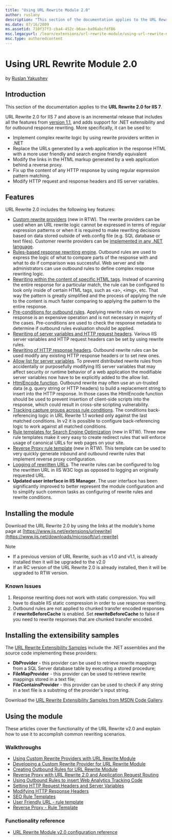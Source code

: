```yaml
---
title: "Using URL Rewrite Module 2.0"
author: ruslany
description: "This section of the documentation applies to the URL Rewrite 2.0 for IIS 7. URL Rewrite 2.0 for IIS 7 and above is an incremental release that includes all..."
ms.date: 07/16/2009
ms.assetid: 710f37f3-cba4-452c-b6ae-ba96abcfdf86
msc.legacyurl: /learn/extensions/url-rewrite-module/using-url-rewrite-module-20
msc.type: authoredcontent
---
```

# Using URL Rewrite Module 2.0

by [Ruslan Yakushev](https://github.com/ruslany)

## Introduction

This section of the documentation applies to the **URL Rewrite 2.0 for IIS 7**.

URL Rewrite 2.0 for IIS 7 and above is an incremental release that includes all the features from [version 1.1](using-the-url-rewrite-module.md), and adds support for .NET extensibility and for outbound response rewriting. More specifically, it can be used to:

- Implement complex rewrite logic by using rewrite providers written in .NET
- Replace the URLs generated by a web application in the response HTML with a more user friendly and search engine friendly equivalent
- Modify the links in the HTML markup generated by a web application behind a reverse proxy.
- Fix up the content of any HTTP response by using regular expression pattern matching.
- Modify HTTP request and response headers and IIS server variables.

## Features

URL Rewrite 2.0 includes the following key features:

- [Custom rewrite providers](using-custom-rewrite-providers-with-url-rewrite-module.md) (new in RTW). The rewrite providers can be used when an URL rewrite logic cannot be expressed in terms of regular expression patterns or when it is required to make rewriting decisions based on data stored outside of web.config file (e.g. SQL database or text files). Customer rewrite providers can be [implemented in any .NET language](developing-a-custom-rewrite-provider-for-url-rewrite-module.md).
- [Rules-based response rewriting engine](url-rewrite-module-20-configuration-reference.md#Outbound_Rules_Overview). Outbound rules are used to express the logic of what to compare parts of the response with and what to do if comparison was successful. Web server and site administrators can use outbound rules to define complex response rewriting logic.
- [Rewriting within the content of specific HTML tags](url-rewrite-module-20-configuration-reference.md#Tag_Filters). Instead of scanning the entire response for a particular match, the rule can be configured to look only inside of certain HTML tags, such as &lt;a&gt;, &lt;img&gt;, etc. That way the pattern is greatly simplified and the process of applying the rule to the content is much faster comparing to applying the pattern to the entire response.
- [Pre-conditions for outbound rules](url-rewrite-module-20-configuration-reference.md#Pre-conditions_collection). Applying rewrite rules on every response is an expensive operation and is not necessary in majority of the cases. Pre-conditions are used to check the response metadata to determine if outbound rules evaluation should be applied.
- [Rewriting of server variables and HTTP request headers](url-rewrite-module-20-configuration-reference.md#Setting_Server_Variables). Various IIS server variables and HTTP request headers can be set by using rewrite rules.
- [Rewriting of HTTP response headers](url-rewrite-module-20-configuration-reference.md#Setting_Response_Headers). Outbound rewrite rules can be used modify any existing HTTP response headers or to set new ones.
- [Allow list for server variables](url-rewrite-module-20-configuration-reference.md#Allowed_Server_Variables_List). To prevent distributed rewrite rules from accidentally or purposefully modifying IIS server variables that may affect security or runtime behavior of a web application the modifiable server variables now have to be explicitly added to the allow list.
- [HtmlEncode function](url-rewrite-module-20-configuration-reference.md). Outbound rewrite may often use an un-trusted data (e.g. query string or HTTP headers) to build a replacement string to insert into the HTTP response. In those cases the HtmlEncode function should be used to prevent insertion of client-side scripts into the response, which could result in cross-site scripting vulnerability.
- [Tracking capture groups across rule conditions](url-rewrite-module-20-configuration-reference.md#Using_back-references_in_rewrite_rules). The conditions back-referencing logic in URL Rewrite 1.1 worked only against the last matched conditions. In v2 it is possible to configure back-referencing logic to work against all matched conditions.
- [Rule templates for Search Engine Optimization](seo-rule-templates.md) (new in RTW). Three new rule templates make it very easy to create redirect rules that will enforce usage of canonical URLs for web pages on your site.
- [Reverse Proxy rule template](reverse-proxy-rule-template.md) (new in RTW). This template can be used to very quickly generate inbound and outbound rewrite rules that implement reverse proxy configuration.
- [Logging of rewritten URLs](url-rewrite-module-20-configuration-reference.md#Logging_Rewritten_URL). The rewrite rules can be configured to log the rewritten URL in IIS W3C logs as opposed to logging an originally requested URL.
- **Updated user interface in IIS Manager**. The user interface has been significantly improved to better represent the module configuration and to simplify such common tasks as configuring of rewrite rules and rewrite conditions.

## Installing the module

Download the URL Rewrite 2.0 by using the links at the module's home page at [https://www.iis.net/extensions/urlrewrite](https://www.iis.net/downloads/microsoft/url-rewrite)

> [!NOTE]
>  
> 
> - If a previous version of URL Rewrite, such as v1.0 and v1.1, is already installed then it will be upgraded to the v2.0
> - If an RC version of the URL Rewrite 2.0 is already installed, then it will be upgraded to RTW version.

### Known Issues

1. Response rewriting does not work with static compression. You will have to disable IIS static compression in order to use response rewriting.
2. Outbound rules are not applied to chunked transfer encoded responses if **rewriteBeforeCache** is enabled. Set **rewriteBeforeCache** to false if you need to rewrite responses that are chunked transfer encoded.

## Installing the extensibility samples

The [URL Rewrite Extensibility Samples](https://code.msdn.microsoft.com/Project/Download/FileDownload.aspx?ProjectName=rewriteextensibility&amp;DownloadId=9257) include the .NET assemblies and the source code implementing these providers:

- **DbProvider** - this provider can be used to retrieve rewrite mappings from a SQL Server database table by executing a stored procedure;
- **FileMapProvider** - this provider can be used to retrieve rewrite mappings stored in a text file;
- **FileContainsProvider** - this provider can be used to check if any string in a text file is a substring of the provider's input string.

Download the [URL Rewrite Extensibility Samples from MSDN Code Gallery](https://code.msdn.microsoft.com/Project/Download/FileDownload.aspx?ProjectName=rewriteextensibility&amp;DownloadId=9257).

## Using the module

These articles cover the functionality of the URL Rewrite v2.0 and explain how to use it to accomplish common rewriting scenarios.

### Walkthroughs

- [Using Custom Rewrite Providers with URL Rewrite Module](using-custom-rewrite-providers-with-url-rewrite-module.md)
- [Developing a Custom Rewrite Provider for URL Rewrite Module](developing-a-custom-rewrite-provider-for-url-rewrite-module.md)
- [Creating Outbound Rules for URL Rewrite Module](creating-outbound-rules-for-url-rewrite-module.md)
- [Reverse Proxy with URL Rewrite 2.0 and Application Request Routing](reverse-proxy-with-url-rewrite-v2-and-application-request-routing.md)
- [Using Outbound Rules to insert Web Analytics Tracking Code](using-outbound-rules-to-add-web-analytics-tracking-code.md)
- [Setting HTTP Request Headers and Server Variables](setting-http-request-headers-and-iis-server-variables.md)
- [Modifying HTTP Response Headers](modifying-http-response-headers.md)
- [SEO Rule Templates](seo-rule-templates.md)
- [User Friendly URL - rule template](user-friendly-url-rule-template.md)
- [Reverse Proxy - Rule Template](reverse-proxy-rule-template.md)

### Functionality reference

- [URL Rewrite Module v2.0 configuration reference](url-rewrite-module-20-configuration-reference.md)
